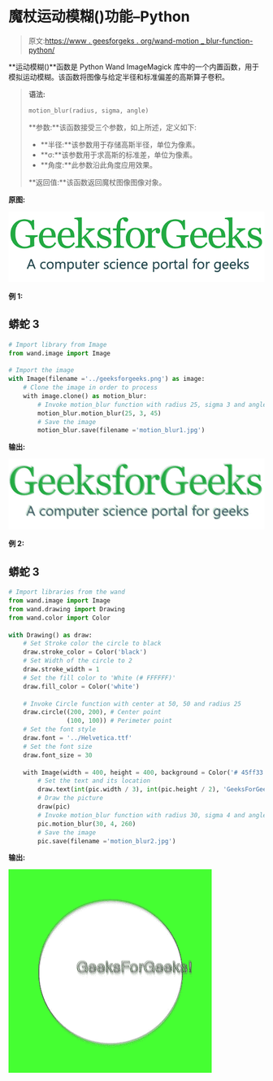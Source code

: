 # 魔杖运动模糊()功能–Python

> 原文:[https://www . geesforgeks . org/wand-motion _ blur-function-python/](https://www.geeksforgeeks.org/wand-motion_blur-function-python/)

**运动模糊()**函数是 Python Wand ImageMagick 库中的一个内置函数，用于模拟运动模糊。该函数将图像与给定半径和标准偏差的高斯算子卷积。

> **语法:**
> 
> ```py
> motion_blur(radius, sigma, angle)
> ```
> 
> **参数:**该函数接受三个参数，如上所述，定义如下:
> 
> *   **半径:**该参数用于存储高斯半径，单位为像素。
> *   **σ:**该参数用于求高斯的标准差，单位为像素。
> *   **角度:**此参数沿此角度应用效果。
> 
> **返回值:**该函数返回魔杖图像图像对象。

**原图:**

![](img/2d3a0fdbc25c0bbb46c47454d1b0acc7.png)

**例 1:**

## 蟒蛇 3

```py
# Import library from Image
from wand.image import Image

# Import the image
with Image(filename ='../geeksforgeeks.png') as image:
    # Clone the image in order to process
    with image.clone() as motion_blur:
        # Invoke motion_blur function with radius 25, sigma 3 and angle 45
        motion_blur.motion_blur(25, 3, 45)
        # Save the image
        motion_blur.save(filename ='motion_blur1.jpg')
```

**输出:**

![](img/b5df7d71ac9f2ca66d7231dd8a4cab24.png)

**例 2:**

## 蟒蛇 3

```py
# Import libraries from the wand 
from wand.image import Image
from wand.drawing import Drawing
from wand.color import Color

with Drawing() as draw:
    # Set Stroke color the circle to black
    draw.stroke_color = Color('black')
    # Set Width of the circle to 2
    draw.stroke_width = 1
    # Set the fill color to 'White (# FFFFFF)'
    draw.fill_color = Color('white')

    # Invoke Circle function with center at 50, 50 and radius 25
    draw.circle((200, 200), # Center point
                (100, 100)) # Perimeter point
    # Set the font style
    draw.font = '../Helvetica.ttf'
    # Set the font size
    draw.font_size = 30

    with Image(width = 400, height = 400, background = Color('# 45ff33')) as pic:
        # Set the text and its location
        draw.text(int(pic.width / 3), int(pic.height / 2), 'GeeksForGeeks !')
        # Draw the picture
        draw(pic)
        # Invoke motion_blur function with radius 30, sigma 4 and angle 260
        pic.motion_blur(30, 4, 260)
        # Save the image
        pic.save(filename ='motion_blur2.jpg')
```

**输出:**

![](img/b5744d4d5d3d1e24c36d016288626db2.png)